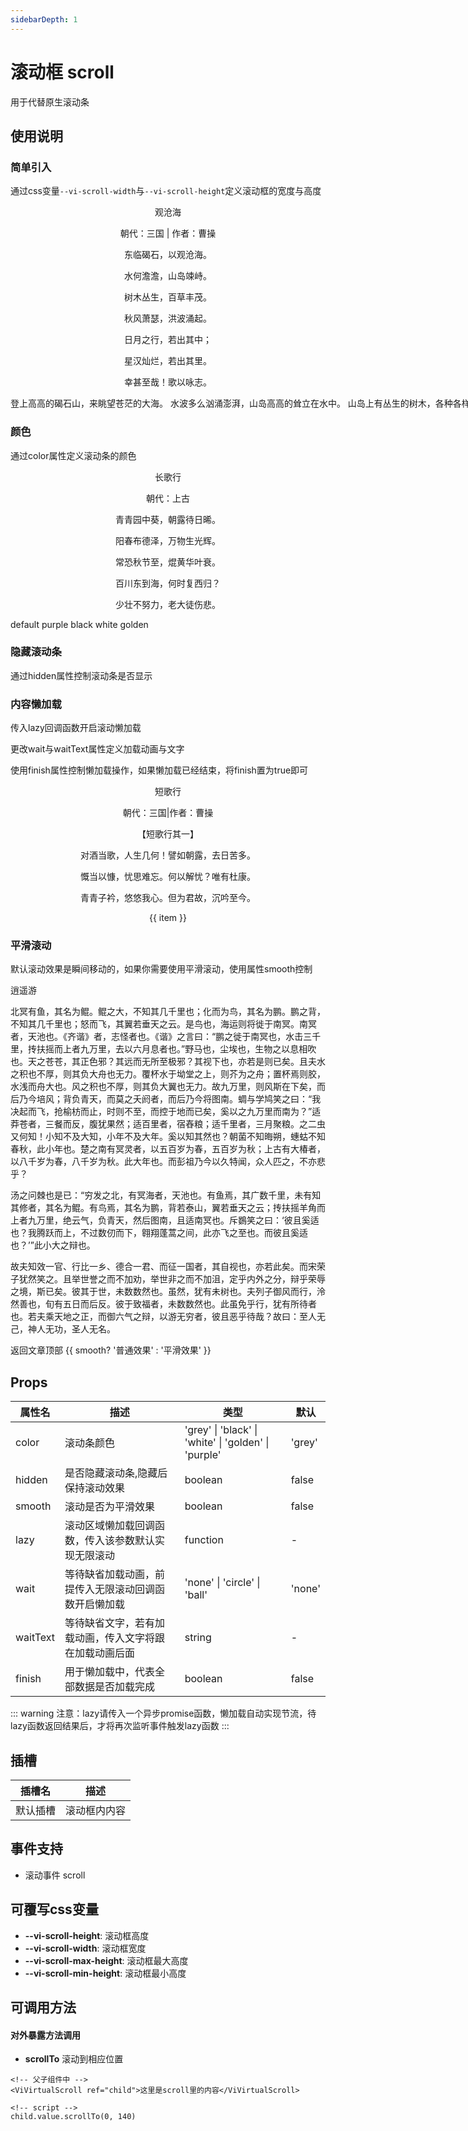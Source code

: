 ```yaml
---
sidebarDepth: 1
---
```


# 滚动框 scroll <Badge type="warning" text="待优化" vertical="middle"/>

用于代替原生滚动条

## 使用说明

### 简单引入

通过css变量`--vi-scroll-width`与`--vi-scroll-height`定义滚动框的宽度与高度

<code-show>
<row>
<vi-scroll class="my-scroll-v1">
<p>观沧海</p>
<p>朝代：三国 | 作者：曹操</p>
<p>东临碣石，以观沧海。</p>
<p>水何澹澹，山岛竦峙。</p>
<p>树木丛生，百草丰茂。</p>
<p>秋风萧瑟，洪波涌起。</p>
<p>日月之行，若出其中；</p>
<p>星汉灿烂，若出其里。</p>
<p>幸甚至哉！歌以咏志。</p>
</vi-scroll>
</row>
<template v-slot:code>

``` vue
<vi-scroll class="my-scroll-v1">
<p>观沧海</p>
<p>朝代：三国 | 作者：曹操</p>
<p>东临碣石，以观沧海。</p>
<p>水何澹澹，山岛竦峙。</p>
<p>树木丛生，百草丰茂。</p>
<p>秋风萧瑟，洪波涌起。</p>
<p>日月之行，若出其中；</p>
<p>星汉灿烂，若出其里。</p>
<p>幸甚至哉！歌以咏志。</p>
</vi-scroll>

<style>
  .my-scroll-v1 {
    --vi-scroll-width: 100%;
    --vi-scroll-height: 140px;
    text-align: center;
  }
</style>
```

</template>
</code-show>

<code-show>
<row>
<vi-scroll class="my-scroll-v2">
<p>
登上高高的碣石山，来眺望苍茫的大海。
水波多么汹涌澎湃，山岛高高的耸立在水中。
山岛上有丛生的树木，各种各样的奇花异草生长的很茂盛。
水面上吹起萧瑟的秋风，水中涌起了水花波浪。
雄伟的太阳和皎洁的月亮，好像在大海里升起。
灿烂的银河，好像出自大海里。
喜悦高兴到了极点，用这首诗歌来抒发自己的心愿志向。
</p>
</vi-scroll>
</row>
<template v-slot:code>

``` vue
<vi-scroll class="my-scroll-v2">
<p>
登上高高的碣石山，来眺望苍茫的大海。
水波多么汹涌澎湃，山岛高高的耸立在水中。
山岛上有丛生的树木，各种各样的奇花异草生长的很茂盛。
水面上吹起萧瑟的秋风，水中涌起了水花波浪。
雄伟的太阳和皎洁的月亮，好像在大海里升起。
灿烂的银河，好像出自大海里。
喜悦高兴到了极点，用这首诗歌来抒发自己的心愿志向。
</p>
</vi-scroll>

<style>
  .my-scroll-v2 {
    --vi-scroll-width: 100%;
    white-space:nowrap;
  }
</style>
```

</template>
</code-show>

### 颜色

通过color属性定义滚动条的颜色

<code-show>
<row>
<vi-scroll class="my-scroll-v1" :color="scrollBarColor"
:style="{
    backgroundColor: scrollBarColor === 'white' ? '#eeecff' : '#fff'
}">
<p>长歌行</p>
<p>朝代：上古</p>
<p>青青园中葵，朝露待日晞。</p>
<p>阳春布德泽，万物生光辉。</p>
<p>常恐秋节至，焜黄华叶衰。</p>
<p>百川东到海，何时复西归？</p>
<p>少壮不努力，老大徒伤悲。</p>
</vi-scroll>
<vi-button @click="changeColor('grey')">default</vi-button>
<vi-button @click="changeColor('purple')">purple</vi-button>
<vi-button @click="changeColor('black')">black</vi-button>
<vi-button @click="changeColor('white')">white</vi-button>
<vi-button @click="changeColor('golden')">golden</vi-button>
</row>
<template v-slot:code>

``` vue
<vi-scroll class="my-scroll-v1" :color="scrollBarColor"
:style="{
    backgroundColor: scrollBarColor === 'white' ? '#eeecff' : '#fff'
}">
<p>长歌行</p>
<p>朝代：上古</p>
<p>青青园中葵，朝露待日晞。</p>
<p>阳春布德泽，万物生光辉。</p>
<p>常恐秋节至，焜黄华叶衰。</p>
<p>百川东到海，何时复西归？</p>
<p>少壮不努力，老大徒伤悲。</p>
</vi-scroll>
<vi-button @click="changeColor('grey')">default</vi-button>
<vi-button @click="changeColor('purple')">purple</vi-button>
<vi-button @click="changeColor('black')">black</vi-button>
<vi-button @click="changeColor('white')">white</vi-button>
<vi-button @click="changeColor('golden')">golden</vi-button>

<script setup>
import { ref } from 'vue'
const scrollBarColor = ref('grey')

function changeColor(color) {
  scrollBarColor.value = color        
}
</script>
```

</template>
</code-show>

### 隐藏滚动条

通过hidden属性控制滚动条是否显示

<code-show>
<row>
<vi-scroll class="my-scroll-v1" hidden>
<p>敕勒歌</p>
<p>朝代：南北朝</p>
<p>敕勒川，阴山下。</p>
<p>天似穹庐，笼盖四野。</p>
<p>天苍苍，野茫茫，风吹草低见牛羊。</p>
</vi-scroll>
</row>
<template v-slot:code>

``` vue
<vi-scroll class="my-scroll-v1" hidden>
<p>敕勒歌</p>
<p>朝代：南北朝</p>
<p>敕勒川，阴山下。</p>
<p>天似穹庐，笼盖四野。</p>
<p>天苍苍，野茫茫，风吹草低见牛羊。</p>
</vi-scroll>
```

</template>
</code-show>

### 内容懒加载 <Badge type="tip" text="用法将更改" vertical="middle"/>

传入lazy回调函数开启滚动懒加载

更改wait与waitText属性定义加载动画与文字

使用finish属性控制懒加载操作，如果懒加载已经结束，将finish置为true即可

<code-show>
<row>
<vi-scroll class="my-scroll-v1" :lazy="lazy" wait="ball" waitText="加载中" :finish="finish">
<p>短歌行</p>
<p>朝代：三国|作者：曹操</p>
<p>【短歌行其一】</p>
<p>对酒当歌，人生几何！譬如朝露，去日苦多。</p>
<p>慨当以慷，忧思难忘。何以解忧？唯有杜康。</p>
<p>青青子衿，悠悠我心。但为君故，沉吟至今。</p>
<p v-for="item in poemView" :key="item">{{ item }}</p>
</vi-scroll>
</row>
<template v-slot:code>

``` vue
<vi-scroll class="my-scroll-v1" :lazy="lazy" wait="ball" waitText="加载中" :finish="finish">
<p>短歌行</p>
<p>朝代：三国|作者：曹操</p>
<p>【短歌行其一】</p>
<p>对酒当歌，人生几何！譬如朝露，去日苦多。</p>
<p>慨当以慷，忧思难忘。何以解忧？唯有杜康。</p>
<p>青青子衿，悠悠我心。但为君故，沉吟至今。</p>
<p v-for="item in poemView" :key="item">{{ item }}</p>
</vi-scroll>

<script setup>
const poem = [
  '呦呦鹿鸣，食野之苹。我有嘉宾，鼓瑟吹笙。',
  '明明如月，何时可掇？忧从中来，不可断绝。',
  '越陌度阡，枉用相存。契阔谈讌，心念旧恩。',
  '月明星稀，乌鹊南飞。绕树三匝，何枝可依？',
  '山不厌高，海不厌深。周公吐哺，天下归心。',
]

const poemView = reactive([])
const finish = ref(false)

function lazy () {
  if (poem.length === 0) finish.value = true
  return new Promise((resolve) => {
    setTimeout(() => {
      if (poem.length > 0) poemView.push(poem.shift())
      resolve()
    }, 1000)
  })
}
</script>
```

</template>
</code-show>

### 平滑滚动

默认滚动效果是瞬间移动的，如果你需要使用平滑滚动，使用属性smooth控制

<code-show>
<row>
<vi-scroll class="my-scroll-v3" ref="scrollSmooth" :smooth="smooth">
逍遥游
<p>北冥有鱼，其名为鲲。鲲之大，不知其几千里也；化而为鸟，其名为鹏。鹏之背，不知其几千里也；怒而飞，其翼若垂天之云。是鸟也，海运则将徙于南冥。南冥者，天池也。《齐谐》者，志怪者也。《谐》之言曰：“鹏之徙于南冥也，水击三千里，抟扶摇而上者九万里，去以六月息者也。”野马也，尘埃也，生物之以息相吹也。天之苍苍，其正色邪？其远而无所至极邪？其视下也，亦若是则已矣。且夫水之积也不厚，则其负大舟也无力。覆杯水于坳堂之上，则芥为之舟；置杯焉则胶，水浅而舟大也。风之积也不厚，则其负大翼也无力。故九万里，则风斯在下矣，而后乃今培风；背负青天，而莫之夭阏者，而后乃今将图南。蜩与学鸠笑之曰：“我决起而飞，抢榆枋而止，时则不至，而控于地而已矣，奚以之九万里而南为？”适莽苍者，三餐而反，腹犹果然；适百里者，宿舂粮；适千里者，三月聚粮。之二虫又何知！小知不及大知，小年不及大年。奚以知其然也？朝菌不知晦朔，蟪蛄不知春秋，此小年也。楚之南有冥灵者，以五百岁为春，五百岁为秋；上古有大椿者，以八千岁为春，八千岁为秋。此大年也。而彭祖乃今以久特闻，众人匹之，不亦悲乎？</p>
<p>汤之问棘也是已：“穷发之北，有冥海者，天池也。有鱼焉，其广数千里，未有知其修者，其名为鲲。有鸟焉，其名为鹏，背若泰山，翼若垂天之云；抟扶摇羊角而上者九万里，绝云气，负青天，然后图南，且适南冥也。斥鷃笑之曰：‘彼且奚适也？我腾跃而上，不过数仞而下，翱翔蓬蒿之间，此亦飞之至也。而彼且奚适也？’”此小大之辩也。</p>
<p>故夫知效一官、行比一乡、德合一君、而征一国者，其自视也，亦若此矣。而宋荣子犹然笑之。且举世誉之而不加劝，举世非之而不加沮，定乎内外之分，辩乎荣辱之境，斯已矣。彼其于世，未数数然也。虽然，犹有未树也。夫列子御风而行，泠然善也，旬有五日而后反。彼于致福者，未数数然也。此虽免乎行，犹有所待者也。若夫乘天地之正，而御六气之辩，以游无穷者，彼且恶乎待哉？故曰：至人无己，神人无功，圣人无名。</p>
</vi-scroll>
<vi-button @click="backToTop">返回文章顶部</vi-button>
<vi-button @click="changeSmooth">{{ smooth? '普通效果' : '平滑效果' }}</vi-button>
</row>
<template v-slot:code>

``` vue
<vi-scroll class="my-scroll-v3">
逍遥游
<p>北冥有鱼，其名为鲲。鲲之大，不知其几千里也；化而为鸟，其名为鹏。鹏之背，不知其几千里也；怒而飞，其翼若垂天之云。是鸟也，海运则将徙于南冥。南冥者，天池也。《齐谐》者，志怪者也。《谐》之言曰：“鹏之徙于南冥也，水击三千里，抟扶摇而上者九万里，去以六月息者也。”野马也，尘埃也，生物之以息相吹也。天之苍苍，其正色邪？其远而无所至极邪？其视下也，亦若是则已矣。且夫水之积也不厚，则其负大舟也无力。覆杯水于坳堂之上，则芥为之舟；置杯焉则胶，水浅而舟大也。风之积也不厚，则其负大翼也无力。故九万里，则风斯在下矣，而后乃今培风；背负青天，而莫之夭阏者，而后乃今将图南。蜩与学鸠笑之曰：“我决起而飞，抢榆枋而止，时则不至，而控于地而已矣，奚以之九万里而南为？”适莽苍者，三餐而反，腹犹果然；适百里者，宿舂粮；适千里者，三月聚粮。之二虫又何知！小知不及大知，小年不及大年。奚以知其然也？朝菌不知晦朔，蟪蛄不知春秋，此小年也。楚之南有冥灵者，以五百岁为春，五百岁为秋；上古有大椿者，以八千岁为春，八千岁为秋。此大年也。而彭祖乃今以久特闻，众人匹之，不亦悲乎？</p>
<p>汤之问棘也是已：“穷发之北，有冥海者，天池也。有鱼焉，其广数千里，未有知其修者，其名为鲲。有鸟焉，其名为鹏，背若泰山，翼若垂天之云；抟扶摇羊角而上者九万里，绝云气，负青天，然后图南，且适南冥也。斥鷃笑之曰：‘彼且奚适也？我腾跃而上，不过数仞而下，翱翔蓬蒿之间，此亦飞之至也。而彼且奚适也？’”此小大之辩也。</p>
<p>故夫知效一官、行比一乡、德合一君、而征一国者，其自视也，亦若此矣。而宋荣子犹然笑之。且举世誉之而不加劝，举世非之而不加沮，定乎内外之分，辩乎荣辱之境，斯已矣。彼其于世，未数数然也。虽然，犹有未树也。夫列子御风而行，泠然善也，旬有五日而后反。彼于致福者，未数数然也。此虽免乎行，犹有所待者也。若夫乘天地之正，而御六气之辩，以游无穷者，彼且恶乎待哉？故曰：至人无己，神人无功，圣人无名。</p>
</vi-scroll>

<script setup>
const scrollSmooth = ref()
const smooth = ref(true)

function backToTop () {
    scrollSmooth.value.scrollTo(0, 0)
}

function changeSmooth () {
    smooth.value = !smooth.value
}
</script>
```

</template>
</code-show>

## Props
| 属性名 | 描述 | 类型 | 默认 |
| - | - | - | - |
| color | 滚动条颜色 | 'grey' \| 'black' \| 'white' \| 'golden' \| 'purple' | 'grey' |
| hidden | 是否隐藏滚动条,隐藏后保持滚动效果 | boolean | false |
| smooth | 滚动是否为平滑效果 | boolean | false |
| lazy | 滚动区域懒加载回调函数，传入该参数默认实现无限滚动 | function | - |
| wait | 等待缺省加载动画，前提传入无限滚动回调函数开启懒加载 | 'none' \| 'circle' \| 'ball' | 'none' |
| waitText | 等待缺省文字，若有加载动画，传入文字将跟在加载动画后面 | string | - |
| finish | 用于懒加载中，代表全部数据是否加载完成 | boolean | false |

::: warning
注意：lazy请传入一个异步promise函数，懒加载自动实现节流，待lazy函数返回结果后，才将再次监听事件触发lazy函数
:::

## 插槽
| 插槽名 | 描述 |
| - | - |
| 默认插槽 | 滚动框内内容 |

## 事件支持
- 滚动事件 scroll

## 可覆写css变量

- **--vi-scroll-height**: 滚动框高度 
- **--vi-scroll-width**: 滚动框宽度
- **--vi-scroll-max-height**: 滚动框最大高度
- **--vi-scroll-min-height**: 滚动框最小高度

## 可调用方法

#### 对外暴露方法调用

- **scrollTo** 滚动到相应位置

``` vue
<!-- 父子组件中 -->
<ViVirtualScroll ref="child">这里是scroll里的内容</ViVirtualScroll>

<!-- script -->
child.value.scrollTo(0, 140)
```

<script setup>
import { ref, reactive } from 'vue'
const scrollBarColor = ref('grey')

function changeColor(color) {
  scrollBarColor.value = color        
}

const poem = [
  '呦呦鹿鸣，食野之苹。我有嘉宾，鼓瑟吹笙。',
  '明明如月，何时可掇？忧从中来，不可断绝。',
  '越陌度阡，枉用相存。契阔谈讌，心念旧恩。',
  '月明星稀，乌鹊南飞。绕树三匝，何枝可依？',
  '山不厌高，海不厌深。周公吐哺，天下归心。',
]

const poemView = reactive([])
const finish = ref(false)

function lazy () {
  if (poem.length === 0) finish.value = true
  return new Promise((resolve) => {
    setTimeout(() => {
      if (poem.length > 0) poemView.push(poem.shift())
      resolve()
    }, 1000)
  })
}

const scrollSmooth = ref()
const smooth = ref(true)

function backToTop () {
    scrollSmooth.value.scrollTo(0, 0)
}

function changeSmooth () {
    smooth.value = !smooth.value
}
</script>

<style>
  .my-scroll-v1 {
    --vi-scroll-width: 100%;
    --vi-scroll-height: 140px;
    text-align: center;
  }

  .my-scroll-v2 {
    --vi-scroll-width: 100%;
    white-space:nowrap;
  }

  .my-scroll-v3 {
    --vi-scroll-width: 100%;
    --vi-scroll-height: 200px;
    text-align: center;
  }

  .my-scroll-v3 > p {
    text-align: left;
   }
</style>